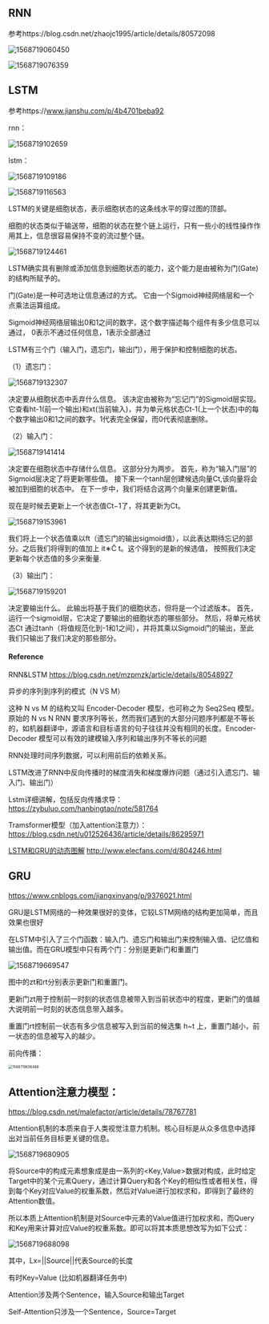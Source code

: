 ## RNN

参考https://blog.csdn.net/zhaojc1995/article/details/80572098

![1568719060450](pic_bert/1568719060450.png)                                                  

 

   ![1568719076359](pic_bert/1568719076359.png)

 



## LSTM

参考https://www.jianshu.com/p/4b4701beba92

rnn：

   ![1568719102659](pic_bert/1568719102659.png)

lstm：

   ![1568719109186](pic_bert/1568719109186.png)

 

   ![1568719116563](pic_bert/1568719116563.png)

LSTM的关键是细胞状态，表示细胞状态的这条线水平的穿过图的顶部。

细胞的状态类似于输送带，细胞的状态在整个链上运行，只有一些小的线性操作作用其上，信息很容易保持不变的流过整个链。

   ![1568719124461](pic_bert/1568719124461.png)

 

 

LSTM确实具有删除或添加信息到细胞状态的能力，这个能力是由被称为门(Gate)的结构所赋予的。

门(Gate)是一种可选地让信息通过的方式。 它由一个Sigmoid神经网络层和一个点乘法运算组成。

 

Sigmoid神经网络层输出0和1之间的数字，这个数字描述每个组件有多少信息可以通过， 0表示不通过任何信息，1表示全部通过

LSTM有三个门（输入门，遗忘门，输出门），用于保护和控制细胞的状态。

（1）遗忘门：

   ![1568719132307](pic_bert/1568719132307.png)

决定要从细胞状态中丢弃什么信息。 该决定由被称为“忘记门”的Sigmoid层实现。它查看ht-1(前一个输出)和xt(当前输入)，并为单元格状态Ct-1(上一个状态)中的每个数字输出0和1之间的数字。1代表完全保留，而0代表彻底删除。

 

（2）输入门：

   ![1568719141414](pic_bert/1568719141414.png)

决定要在细胞状态中存储什么信息。 这部分分为两步。 首先，称为“输入门层”的Sigmoid层决定了将更新哪些值。 接下来一个tanh层创建候选向量Ct,该向量将会被加到细胞的状态中。 在下一步中，我们将结合这两个向量来创建更新值。

现在是时候去更新上一个状态值Ct−1了，将其更新为Ct。

   ![1568719153961](pic_bert/1568719153961.png)

我们将上一个状态值乘以ft（遗忘门的输出sigmoid值），以此表达期待忘记的部分。之后我们将得到的值加上 it∗C̃ t。这个得到的是新的候选值， 按照我们决定更新每个状态值的多少来衡量.

 

（3）输出门：

   ![1568719159201](../../../../AppData/Roaming/Typora/typora-user-images/1568719159201.png)

决定要输出什么。 此输出将基于我们的细胞状态，但将是一个过滤版本。 首先，运行一个sigmoid层，它决定了要输出的细胞状态的哪些部分。 然后，将单元格状态Ct 通过tanh（将值规范化到-1和1之间），并将其乘以Sigmoid门的输出，至此我们只输出了我们决定的那些部分。

 

 

 

 

#### Reference

RNN&LSTM https://blog.csdn.net/mzpmzk/article/details/80548927

异步的序列到序列的模式（N VS M） 

  这种 N vs M 的结构又叫 Encoder-Decoder 模型，也可称之为 Seq2Seq 模型。原始的 N vs N RNN 要求序列等长，然而我们遇到的大部分问题序列都是不等长的，如机器翻译中，源语言和目标语言的句子往往并没有相同的长度。Encoder-Decoder 模型可以有效的建模输入序列和输出序列不等长的问题

 

RNN处理时间序列数据，可以利用前后的依赖关系。

LSTM改进了RNN中反向传播时的梯度消失和梯度爆炸问题（通过引入遗忘门、输入门、输出门）

Lstm详细讲解，包括反向传播求导：https://zybuluo.com/hanbingtao/note/581764

Tramsformer模型（加入attention注意力）：https://blog.csdn.net/u012526436/article/details/86295971

 

[LSTM和GRU的动态图解](https://www.baidu.com/link?url=5SFdQizQNA1zLIXLE6Lcv9COb5aPz9hieGOveOeLFXWRQIkqFd5qmrjJQWdDLdIF&ck=8628.31.39253.0.0.500.271.0&shh=www.baidu.com&wd=&eqid=e04feaf6000671b6000000065cef8892) http://www.elecfans.com/d/804246.html

 

 

## GRU
https://www.cnblogs.com/jiangxinyang/p/9376021.html

GRU是LSTM网络的一种效果很好的变体，它较LSTM网络的结构更加简单，而且效果也很好

在LSTM中引入了三个门函数：输入门、遗忘门和输出门来控制输入值、记忆值和输出值。而在GRU模型中只有两个门：分别是更新门和重置门

![1568719669547](pic_bert/1568719669547.png)

图中的zt和rt分别表示更新门和重置门。

更新门zt用于控制前一时刻的状态信息被带入到当前状态中的程度，更新门的值越大说明前一时刻的状态信息带入越多。

重置门rt控制前一状态有多少信息被写入到当前的候选集 h~t 上，重置门越小，前一状态的信息被写入的越少。

 

前向传播：

   <img src="pic_bert/1568719656466.png" alt="1568719656466" style="zoom:50%;" />

 



## Attention注意力模型：

https://blog.csdn.net/malefactor/article/details/78767781

Attention机制的本质来自于人类视觉注意力机制。核心目标是从众多信息中选择出对当前任务目标更关键的信息。

![1568719680905](pic_bert/1568719680905.png)

   

 

将Source中的构成元素想象成是由一系列的<Key,Value>数据对构成，此时给定Target中的某个元素Query，通过计算Query和各个Key的相似性或者相关性，得到每个Key对应Value的权重系数，然后对Value进行加权求和，即得到了最终的Attention数值。

所以本质上Attention机制是对Source中元素的Value值进行加权求和，而Query和Key用来计算对应Value的权重系数。即可以将其本质思想改写为如下公式：

![1568719688098](pic_bert/1568719688098.png)

其中，Lx=||Source||代表Source的长度

有时Key=Value (比如机器翻译任务中)

 

Attention涉及两个Sentence，输入Source和输出Target

Self-Attention只涉及一个Sentence，Source=Target

 

 

 